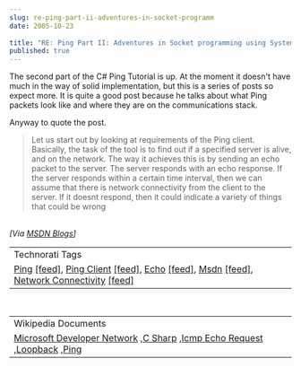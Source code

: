 ```yaml
---
slug: re-ping-part-ii-adventures-in-socket-programm
date: 2005-10-23
 
title: "RE: Ping Part II: Adventures in Socket programming using System.Net"
published: true
---
```

The second part of the C# Ping Tutorial is up.  At the moment it doesn't have much in the way of solid implementation, but this is a series of posts so expect more.  It is quite a good post because he talks about what Ping packets look like and where they are on the communications stack.<p />Anyway to quote the post.<br /><blockquote class="posterous_medium_quote">Let us start out by looking at requirements of the Ping client. Basically, the task of the tool is to find out if a specified server is alive, and on the network. The way it achieves this is by sending an echo packet to the server. The server responds with an echo response. If the server responds within a certain time interval, then we can assume that there is network connectivity from the client to the server. If it doesnt respond, then it could indicate a variety of things that could be wrong</blockquote><br /><i>[Via <a href="http://blogs.msdn.com/feroze_daud/archive/2005/10/23/483976.aspx">MSDN Blogs</a>]</i><p /><table class="TechnoratiHead TagHeader">
<tr><td>Technorati Tags</td></tr>
<tr class="Technorati"><td>
<a href="http://www.technorati.com/tag/Ping" class="Tag" rel="tag">Ping</a> <a href="http://feeds.technorati.com/feed/posts/tag/Ping" class="Tag">[feed]</a>, <a href="http://www.technorati.com/tag/Ping%20Client" class="Tag" rel="tag">Ping Client</a> <a href="http://feeds.technorati.com/feed/posts/tag/Ping%20Client" class="Tag">[feed]</a>, <a href="http://www.technorati.com/tag/Echo" class="Tag" rel="tag">Echo</a> <a href="http://feeds.technorati.com/feed/posts/tag/Echo" class="Tag">[feed]</a>, <a href="http://www.technorati.com/tag/Msdn" class="Tag" rel="tag">Msdn</a> <a href="http://feeds.technorati.com/feed/posts/tag/Msdn" class="Tag">[feed]</a>, <a href="http://www.technorati.com/tag/Network%20Connectivity" class="Tag" rel="tag">Network Connectivity</a> <a href="http://feeds.technorati.com/feed/posts/tag/Network%20Connectivity" class="Tag">[feed]</a>
</td></tr>
</table><br /><table class="TechnoratiHead TagHeader">
<tr><td>Wikipedia Documents</td></tr>
<tr class="Technorati"><td>
<a href="http://en.wikipedia.org/?title=MSDN">Microsoft Developer Network</a> ,<a href="http://en.wikipedia.org/wiki/C_Sharp">C Sharp</a> ,<a href="http://en.wikipedia.org/wiki/ICMP_Echo_Request">Icmp Echo Request</a> ,<a href="http://en.wikipedia.org/wiki/Loopback">Loopback</a> ,<a href="http://en.wikipedia.org/wiki/Ping">Ping</a>
</td></tr>
</table><div class="blogger-post-footer"><img class="posterous_download_image" src="https://blogger.googleusercontent.com/tracker/8109338-113009096074717299?l=www.kinlan.co.uk%2Findex.html" height="1" alt="" width="1" /></div>


